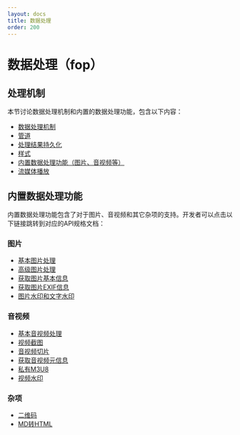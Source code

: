 ```yaml
---
layout: docs
title: 数据处理
order: 200
---
```

<a id="fop"></a>
# 数据处理（fop）

## 处理机制

本节讨论数据处理机制和内置的数据处理功能，包含以下内容：

* [数据处理机制](fop.html "数据处理机制")
* [管道](fop.html "管道")
* [处理结果持久化](persistent-fop.html "处理结果持久化")
* [样式](style.html "样式")
* [内置数据处理功能（图片、音视频等）](builtin-fop.html "内置数据处理功能")
* [流媒体播放](streaming.html "流媒体播放")

## 内置数据处理功能

内置数据处理功能包含了对于图片、音视频和其它杂项的支持。开发者可以点击以下链接跳转到对应的API规格文档：

### 图片

* [基本图片处理](../../reference/fop/image/imageview.html)
* [高级图片处理](../../reference/fop/image/imagemogr.html)
* [获取图片基本信息](../../reference/fop/image/imageinfo.html)
* [获取图片EXIF信息](../../reference/fop/image/exif.html)
* [图片水印和文字水印](../../reference/fop/image/watermark.html)

### 音视频

* [基本音视频处理](../../reference/fop/av/avthumb.html)
* [视频截图](../../reference/fop/av/vframe.html)
* [音视频切片](../../reference/fop/av/segtime.html)
* [获取音视频元信息](../../reference/fop/av/avinfo.html)
* [私有M3U8](../../reference/fop/av/pm3u8.html)
* [视频水印](../../reference/fop/av/video-watermark.html)

### 杂项

* [二维码](../../reference/fop/qrcode.html)
* [MD转HTML](../../reference/fop/md2html.html)
